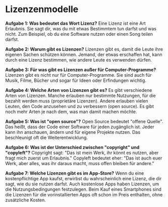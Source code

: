 # Lizenzenmodelle

**Aufgabe 1: Was bedeutet das Wort Lizenz?**
Eine Lizenz ist eine Art Erlaubnis. Sie sagt dir, was du mit etwas Bestimmtem tun darfst und was nicht. Zum Beispiel, ob du eine Software nutzen oder einen Song teilen darfst.

**Aufgabe 2: Warum gibt es Lizenzen?**
Lizenzen gibt es, damit die Leute ihre eigenen Sachen schützen können. Jemand, der etwas erschaffen hat, kann durch eine Lizenz bestimmen, wie andere Leute es verwenden dürfen.

**Aufgabe 3: Für was gibt es Lizenzen außer für Computer-Programme?**
Lizenzen gibt es nicht nur für Computer-Programme. Sie sind auch für Musik, Filme, Bücher und sogar für Ideen oder Erfindungen wichtig.

**Aufgabe 4: Welche Arten von Lizenzen gibt es?**
Es gibt verschiedene Arten von Lizenzen. Manche erlauben nur bestimmte Nutzungen, für die bezahlt werden muss (proprietäre Lizenzen). Andere erlauben vielen Leuten, den Code anzusehen und zu verbessern (open source). Es gibt noch mehr Arten je nach dem, was man damit machen möchte.

**Aufgabe 5: Was ist "open source"?**
Open Source bedeutet "offene Quelle". Das heißt, dass der Code einer Software für jeden zugänglich ist. Jeder kann ihn anschauen, ändern und für eigene Projekte nutzen. Das beschleunigt oft die Weiterentwicklung.

**Aufgabe 6: Was ist der Unterschied zwischen "copyright" und "copyleft"?**
Copyright sagt: "Das ist mein Werk, ihr könnt es nutzen, aber fragt mich zuerst um Erlaubnis." Copyleft bedeutet eher: "Das ist auch euer Werk, aber alles, was ihr daraus macht, muss offen bleiben für andere."

**Aufgabe 7: Welche Lizenzen gibt es im App-Store?**
Wenn du eine kostenpflichtige App kaufst, erwirbst du wahrscheinlich eine Lizenz, die dir sagt, wie du sie nutzen darfst. Auch kostenlose Apps haben Lizenzen, um die Nutzungsbedingungen festzulegen. Beim Kauf eines Smartphones sind die Lizenzen für die vorinstallierten Apps oft schon im Preis enthalten, ohne zusätzliche Kosten.

